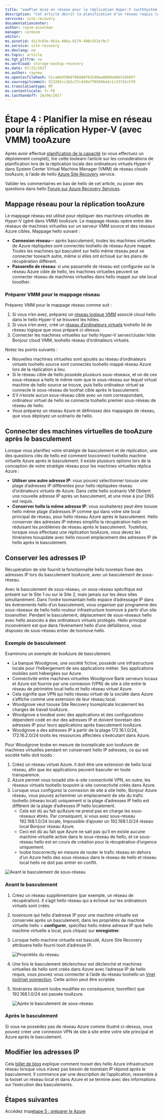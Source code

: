 ```yaml
---
title: "aaaPlan mise en réseau pour la réplication Hyper-V (withSystem Center VMM) tooAzure avec Azure Site Recovery | Documents Microsoft"
description: "Cet article décrit la planification d’un réseau requis lors de la réplication des ordinateurs virtuels Hyper-V (avec VMM) tooAzure"
services: site-recovery
documentationcenter: 
author: rayne-wiselman
manager: carmonm
editor: 
ms.assetid: 41c3c83e-6b1a-496a-8179-498c552ef0c7
ms.service: site-recovery
ms.devlang: na
ms.topic: article
ms.tgt_pltfrm: na
ms.workload: storage-backup-recovery
ms.date: 07/23/2017
ms.author: raynew
ms.openlocfilehash: 51ca8b939b6f96880f83599ea8009eb0bfa5b957
ms.sourcegitcommit: 523283cc1b3c37c428e77850964dc1c33742c5f0
ms.translationtype: MT
ms.contentlocale: fr-FR
ms.lasthandoff: 10/06/2017
---
```

# <a name="step-4-plan-networking-for-hyper-v-with-vmm-tooazure-replication"></a>Étape 4 : Planifier la mise en réseau pour la réplication Hyper-V (avec VMM) tooAzure

Après avoir effectué [planification de la capacité](vmm-to-azure-walkthrough-capacity.md) (si vous effectuez un déploiement complet), lire cette toolearn l’article sur les considérations de planification lors de la réplication locale des ordinateurs virtuels Hyper-V dans System Center Virtual Machine Manager (VMM) de réseau clouds tooAzure, à l’aide de hello [Azure Site Recovery](site-recovery-overview.md) service.

Valider les commentaires en bas de hello de cet article, ou poser des questions dans hello [Forum sur Azure Recovery Services](https://social.msdn.microsoft.com/forums/azure/home?forum=hypervrecovmgr).


## <a name="network-mapping-for-replication-tooazure"></a>Mappage réseau pour la réplication tooAzure

Le mappage réseau est utilisé pour répliquer des machines virtuelles de Hyper-V (géré dans VMM) tooAzure. Le mappage réseau opère entre des réseaux de machines virtuelles sur un serveur VMM source et des réseaux Azure cibles. Mappage hello suivant :

- **Connexion réseau**— après basculement, toutes les machines virtuelles de Azure répliquées sont connectés toohello de réseau Azure mappé. Toutes les machines qui basculent sur hello même réseau peut se connecter tooeach autre, même si elles ont échoué sur les plans de récupération différent.
- **Passerelle de réseau**: si une passerelle de réseau est configurée sur le réseau Azure cible de hello, les machines virtuelles peuvent se connecter réseau de machines virtuelles dans hello mappé sur site local tooother.

### <a name="prepare-vmm-for-network-mapping"></a>Préparer VMM pour le mappage réseau

Préparez VMM pour le mappage réseau comme suit :

1. Si vous n’en avez, préparez un [réseau logique VMM](https://docs.microsoft.com/system-center/vmm/network-logical) associé cloud hello dans le hello Hyper-V se trouvent les hôtes.
2. Si vous n’en avez, créé un [réseau d’ordinateurs virtuels](https://docs.microsoft.com/system-center/vmm/network-virtual) toohello lié de réseau logique que vous préparé ci-dessus.
3. Connecter les machines virtuelles sur hello Hyper-V server/cluster hôte Bonjour cloud VMM, toohello réseau d’ordinateurs virtuels.

 
Notez les points suivants : 
- Nouvelles machines virtuelles sont ajoutés au réseau d’ordinateurs virtuels toohello source sont connectés toohello mappé réseau Azure lors de la réplication a lieu.
- Si le réseau cible de hello possède plusieurs sous-réseaux, et un de ces sous-réseaux a hello le même nom que le sous-réseau sur lequel virtual machine de hello source se trouve, puis hello ordinateur virtuel se connecte le sous-réseau de toothat cible après le basculement.
- S’il n’existe aucun sous-réseau cible avec un nom correspondant, ordinateur virtuel de hello se connecte toohello premier sous-réseau de réseau de hello.
- Vous préparez un réseau Azure et définissez des mappages de réseau, que vous déployez un scénario de hello.

## <a name="connecting-tooazure-vms-after-failover"></a>Connecter des machines virtuelles de tooAzure après le basculement

Lorsque vous planifiez votre stratégie de basculement et de réplication, une des questions clés de hello est comment tooconnect toohello machine virtuelle Azure après le basculement. Il existe plusieurs options lors de la conception de votre stratégie réseau pour les machines virtuelles réplica Azure :

- **Utiliser une autre adresse IP**: vous pouvez sélectionner toouse une plage d’adresses IP différentes pour hello répliquées réseau d’ordinateurs virtuels de Azure. Dans cette hello scénario VM Obtient une nouvelle adresse IP après un basculement, et une mise à jour DNS est requis.
- **Conserver hello la même adresse IP**: vous souhaiterez peut-être toouse hello même plage d’adresses IP comme qui dans votre site local principal de réseau, pour hello réseau Azure après le basculement.  Hello conserver des adresses IP mêmes simplifie la récupération hello en réduisant les problèmes de réseau après le basculement. Toutefois, lorsque vous effectuez une réplication tooAzure, vous devez les itinéraires tooupdate avec hello nouvel emplacement des adresses IP de hello après le basculement.


## <a name="retain-ip-addresses"></a>Conserver les adresses IP

Récupération de site fournit la fonctionnalité hello tooretain fixée des adresses IP lors du basculement tooAzure, avec un basculement de sous-réseau.

Avec le basculement de sous-réseau, un sous-réseau spécifique est présent sur le Site 1 ou sur le Site 2, mais jamais sur les deux sites simultanément. Dans l’ordre toomaintain hello espace d’adressage IP dans les événements hello d’un basculement, vous organiser par programme des sous-réseaux de hello hello routeur infrastructure toomove à partir d’un site tooanother. Pendant le basculement, déplacement de sous-réseaux hello avec hello associés à des ordinateurs virtuels protégés. Hello principal inconvénient est que dans l’événement hello d’une défaillance, vous disposez de sous-réseau entier de toomove hello.



### <a name="failover-example"></a>Exemple de basculement

Examinons un exemple de tooAzure de basculement.

- La banque Woodgrove, une société fictive, possède une infrastructure locale pour l’hébergement de ses applications métier. Ses applications mobiles sont hébergées sur Azure.
- Connectivité entre machines virtuelles Woodgrove Bank serveurs locaux et Azure est fournie par une connexion (VPN) de site à site entre le réseau de périmètre local hello et hello réseau virtuel Azure.
- Cela signifie que VPN qui hello réseau virtuel de la société dans Azure s’affiche comme une extension de leur réseau local.
- Woodgrove veut toouse Site Recovery tooreplicate localement les charges de travail tooAzure.
 - Woodgrove a toodeal avec des applications et des configurations dépendent codé en dur des adresses IP et doivent tooretain des adresses IP pour leurs applications après basculement tooAzure.
 - Woodgrove a des adresses IP à partir de la plage 172.16.1.0/24, 172.16.2.0/24 tooits les ressources affectées s’exécutant dans Azure.


Pour Woodgrove toobe en mesure de tooreplicate son tooAzure de machines virtuelles pendant en conservant hello IP adresses, ce qui est société hello doit toodo :

1. Créez un réseau virtuel Azure. Il doit être une extension de hello local réseau, afin que les applications peuvent basculer en toute transparence.
2. Azure permet vous tooadd site-à-site connectivité VPN, en outre, les réseaux virtuels toohello toopoint-à-site connectivité créés dans Azure.
3. Lorsque vous configurez la connexion de site à site hello, Bonjour Azure réseau, vous pouvez acheminer un emplacement de site du trafic toohello (réseau local) uniquement si la plage d’adresses IP hello est différent de la plage d’adresses IP hello localement.
    - Cela est dû au fait qu’Azure ne prend pas en charge les sous-réseaux étirés. Par conséquent, si vous avez sous-réseau 192.168.1.0/24 locale, Impossible d’ajouter un 192.168.1.0/24 réseau local Bonjour réseau Azure.
    - Ceci est dû au fait que Azure ne sait pas qu’il en existe aucune machine virtuelle active dans le sous-réseau de hello, et ce sous-réseau hello est en cours de création pour la récupération d’urgence uniquement.
    - toobe toocorrectly en mesure de router le trafic réseau en dehors d’un Azure hello des sous-réseaux dans le réseau de hello et réseau local hello ne doit pas entrer en conflit.

![Avant le basculement de sous-réseau](./media/vmm-to-azure-walkthrough-network/network-design7.png)

### <a name="before-failover"></a>Avant le basculement

1. Créez un réseau supplémentaire (par exemple, un réseau de récupération). Il s’agit hello réseau qui a échoué sur les ordinateurs virtuels sont créés.
2. tooensure qui hello d’adresse IP pour une machine virtuelle est conservée après un basculement, dans les propriétés de machine virtuelle hello > **configurer**, spécifiez hello même adresse IP que hello machine virtuelle a local, puis cliquez sur **enregistrer**.
3. Lorsque hello machine virtuelle est basculé, Azure Site Recovery attribuera hello fourni tooit d’adresse IP.

    ![Propriétés du réseau](./media/vmm-to-azure-walkthrough-network/network-design8.png)

4. Une fois le basculement déclencheur est déclenché et machines virtuelles de hello sont créés dans Azure avec l’adresse IP de hello requis, vous pouvez vous connecter à l’aide du réseau toohello un [Vnet tooVnet vonnection](../vpn-gateway/virtual-networks-configure-vnet-to-vnet-connection.md). Cette action peut être scriptée.
5. Itinéraires doivent toobe modifiée en conséquence, tooreflect que 192.168.1.0/24 est passée tooAzure.

    ![Après le basculement de sous-réseau](./media/vmm-to-azure-walkthrough-network/network-design9.png)

### <a name="after-failover"></a>Après le basculement

Si vous ne possédez pas de réseau Azure comme illustré ci-dessus, vous pouvez créer une connexion VPN de site à site entre votre site principal et Azure après le basculement.

## <a name="change-ip-addresses"></a>Modifier les adresses IP

Cela [billet de blog](http://azure.microsoft.com/blog/2014/09/04/networking-infrastructure-setup-for-microsoft-azure-as-a-disaster-recovery-site/) explique comment tooset des hello Azure infrastructure réseau lorsque vous n’avez pas besoin de tooretain IP répond après le basculement. Il commence par une description de l’application, ressemble à la tooset un réseau local et dans Azure et se termine avec des informations sur l’exécution des basculements.  

## <a name="next-steps"></a>Étapes suivantes

Accédez trop[étape 5 : préparer le Azure](vmm-to-azure-walkthrough-prepare-azure.md)
